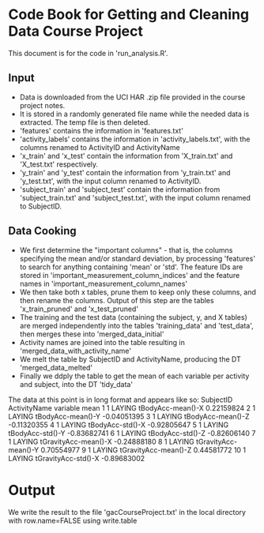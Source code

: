 # Code Book for Getting and Cleaning Data Course Project

This document is for the code in 'run_analysis.R'.

## Input

* Data is downloaded from the UCI HAR .zip file provided in the course project notes.
* It is stored in a randomly generated file name while the needed data is extracted. The temp file is then deleted.
* 'features' contains the information in 'features.txt'
* 'activity_labels' contains the information in 'activity_labels.txt', with the columns renamed to ActivityID and ActivityName
* 'x_train' and 'x_test' contain the information from 'X_train.txt' and 'X_test.txt' respectively. 
* 'y_train' and 'y_test' contain the information from 'y_train.txt' and 'y_test.txt', with the input column renamed to ActivityID.
* 'subject_train' and 'subject_test' contain the information from 'subject_train.txt' and 'subject_test.txt', with the input column renamed to SubjectID.

## Data Cooking

* We first determine the "important columns" - that is, the columns specifying the mean and/or standard deviation, by processing 'features' to search for anything containing 'mean' or 'std'. The feature IDs are stored in 'important_measurement_column_indices' and the feature names in 'important_measurement_column_names'
* We then take both x tables, prune them to keep only these columns, and then rename the columns. Output of this step are the tables 'x_train_pruned' and 'x_test_pruned'
* The training and the test data (containing the subject, y, and X tables) are merged independently into the tables 'training_data' and 'test_data', then merges these into 'merged_data_initial'
* Activity names are joined into the table resulting in 'merged_data_with_activity_name'
* We melt the table by SubjectID and ActivityName, producing the DT 'merged_data_melted'
* Finally we ddply the table to get the mean of each variable per activity and subject, into the DT 'tidy_data'

The data at this point is in long format and appears like so:
   SubjectID ActivityName             variable        mean
1          1       LAYING    tBodyAcc-mean()-X  0.22159824
2          1       LAYING    tBodyAcc-mean()-Y -0.04051395
3          1       LAYING    tBodyAcc-mean()-Z -0.11320355
4          1       LAYING     tBodyAcc-std()-X -0.92805647
5          1       LAYING     tBodyAcc-std()-Y -0.83682741
6          1       LAYING     tBodyAcc-std()-Z -0.82606140
7          1       LAYING tGravityAcc-mean()-X -0.24888180
8          1       LAYING tGravityAcc-mean()-Y  0.70554977
9          1       LAYING tGravityAcc-mean()-Z  0.44581772
10         1       LAYING  tGravityAcc-std()-X -0.89683002

# Output
We write the result to the file 'gacCourseProject.txt' in the local directory with row.name=FALSE
using write.table